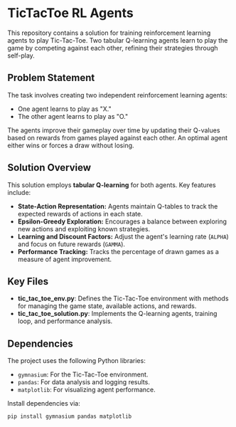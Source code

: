 # TicTacToe RL Agents

This repository contains a solution for training reinforcement learning agents to play Tic-Tac-Toe. Two tabular Q-learning agents learn to play the game by competing against each other, refining their strategies through self-play.

## Problem Statement
The task involves creating two independent reinforcement learning agents:
- One agent learns to play as "X."
- The other agent learns to play as "O."

The agents improve their gameplay over time by updating their Q-values based on rewards from games played against each other. An optimal agent either wins or forces a draw without losing.

## Solution Overview
This solution employs **tabular Q-learning** for both agents. Key features include:
- **State-Action Representation:** Agents maintain Q-tables to track the expected rewards of actions in each state.
- **Epsilon-Greedy Exploration:** Encourages a balance between exploring new actions and exploiting known strategies.
- **Learning and Discount Factors:** Adjust the agent's learning rate (`ALPHA`) and focus on future rewards (`GAMMA`).
- **Performance Tracking:** Tracks the percentage of drawn games as a measure of agent improvement.

## Key Files
- **tic_tac_toe_env.py**: Defines the Tic-Tac-Toe environment with methods for managing the game state, available actions, and rewards.
- **tic_tac_toe_solution.py**: Implements the Q-learning agents, training loop, and performance analysis.

## Dependencies
The project uses the following Python libraries:
- `gymnasium`: For the Tic-Tac-Toe environment.
- `pandas`: For data analysis and logging results.
- `matplotlib`: For visualizing agent performance.

Install dependencies via:
```bash
pip install gymnasium pandas matplotlib
